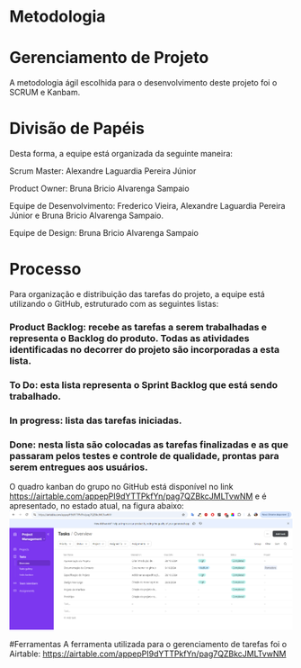 # Metodologia
# Gerenciamento de Projeto
A metodologia ágil escolhida para o desenvolvimento deste projeto foi o SCRUM e Kanbam.

# Divisão de Papéis
Desta forma, a equipe está organizada da seguinte maneira:

Scrum Master: Alexandre Laguardia Pereira Júnior

Product Owner: Bruna Bricio Alvarenga Sampaio

Equipe de Desenvolvimento: Frederico Vieira, Alexandre Laguardia Pereira Júnior e Bruna Bricio Alvarenga Sampaio.

Equipe de Design: Bruna Bricio Alvarenga Sampaio

# Processo
Para organização e distribuição das tarefas do projeto, a equipe está utilizando o GitHub, estruturado com as seguintes listas:

### Product Backlog: recebe as tarefas a serem trabalhadas e representa o Backlog do produto. Todas as atividades identificadas no decorrer do projeto são incorporadas a esta lista.
### To Do: esta lista representa o Sprint Backlog que está sendo trabalhado.
### In progress: lista das tarefas iniciadas.
### Done: nesta lista são colocadas as tarefas finalizadas e as que passaram pelos testes e controle de qualidade, prontas para serem entregues aos usuários.


O quadro kanban do grupo no GitHub está disponível no link https://airtable.com/appepPI9dYTTPkfYn/pag7QZBkcJMLTvwNM e é apresentado, no estado atual, na figura abaixo: 
<img src="/assets/prototype-screenshot/Captura de tela 2024-09-29 222450.png">

#Ferramentas
A ferramenta utilizada para o gerenciamento de tarefas foi o Airtable: https://airtable.com/appepPI9dYTTPkfYn/pag7QZBkcJMLTvwNM
